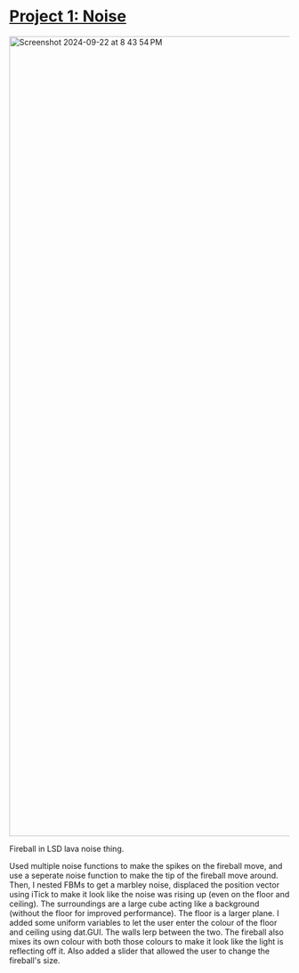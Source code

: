 # [Project 1: Noise](https://github.com/CIS-566-Fall-2022/hw01-fireball-base)

<img width="1439" alt="Screenshot 2024-09-22 at 8 43 54 PM" src="https://github.com/user-attachments/assets/e4828209-f1fb-453b-810c-1fe59e47ae7a">

Fireball in LSD lava noise thing.

Used multiple noise functions to make the spikes on the fireball move, and use a seperate noise function to make the tip of the fireball move around. Then, I nested FBMs to get a marbley noise, displaced the position vector using iTick to make it look like the noise was rising up (even on the floor and ceiling). The surroundings are a large cube acting like a background (without the floor for improved performance). The floor is a larger plane. I added some uniform variables to let the user enter the colour of the floor and ceiling using dat.GUI. The walls lerp between the two. The fireball also mixes its own colour with both those colours to make it look like the light is reflecting off it. Also added a slider that allowed the user to change the fireball's size. 
